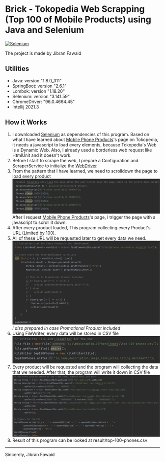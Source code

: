 # Brick - Tokopedia Web Scrapping (Top 100 of Mobile Products) using Java and Selenium

<a href="https://selenium.dev"><img src="https://selenium.dev/images/selenium_logo_square_green.png" width="180" alt="Selenium"/></a>

The project is made by Jibran Fawaid

## Utilities
* Java: version "1.8.0_311"
* SpringBoot: version "2.6.1" 
* Lombok: version "1.18.20"
* Selenium: version "3.141.59" 
* ChromeDriver: "96.0.4664.45"
* Intellij 2021.3

## How it Works
1. I downloaded <a href="https://mvnrepository.com/artifact/org.seleniumhq.selenium/selenium-java">Selenium</a> as dependencies of 
   this program. Based on what I have learned about <a href="https://www.tokopedia.com/p/handphone-tablet/handphone">Mobile Phone Products</a>'s page on Tokopedia, it needs a javascript to load every elements, because Tokopedia's Web is a Dynamic Web. Also, I already used a borderless web request like HtmlUnit and it doesn't work.
2. Before I start to scrape the web, I prepare a Configuration and ScraperService to initialize the <a href="https://chromedriver.chromium.org/downloads">WebDriver </a>
2. From the pattern that I have learned, we need to scrolldown the page to load every product
<img src="https://github.com/JibranFawaid/BrickTokopediaWebScrapper/blob/main/images/ScrollDown.png?raw=true"></img>
After I request <a href="https://www.tokopedia.com/p/handphone-tablet/handphone">Mobile Phone Products</a>'s page, I trigger the page with a javascript to scroll it down.
3. After every product loaded, This program collecting every Product's URL (Limited by 100).
4. All of these URL will be requested later to get every data we need.
<img src="https://github.com/JibranFawaid/BrickTokopediaWebScrapper/blob/main/images/Pass%20Data.png?raw=true"></img>
*i also prepared in case Promotional Product included*
5. Using FileWriter, every data will be stored in CSV file
<img src="https://github.com/JibranFawaid/BrickTokopediaWebScrapper/blob/main/images/File%20Writer.png?raw=true"></img>
6. Every product will be requested and the program will collecting the data that we needed. After that, the program will write it down in CSV file
<img src="https://github.com/JibranFawaid/BrickTokopediaWebScrapper/blob/main/images/Write%20Every%20Data.png?raw=true"></img>
7. Result of this program can be looked at result/top-100-phones.csv

<hr>
Sincerely,
Jibran Fawaid
